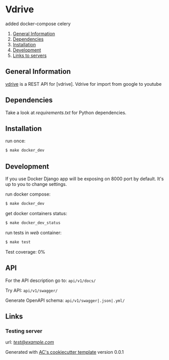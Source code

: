 # Vdrive #
added docker-compose celery

1. [General Information](#general-information)
2. [Dependencies](#dependencies)
3. [Installation](#installation)
4. [Development](#development)
5. [Links to servers](#links)


## General Information ##

[vdrive]() is a REST API for [vdrive].
Vdrive for import from google to youtube

## Dependencies ##

Take a look at *requirements.txt* for Python dependencies.

## Installation ##

run once:

```sh
$ make docker_dev
```

## Development ##

If you use Docker Django app will be exposing on 8000 port by default. It's up to you to change settings.

run docker compose:
```sh
$ make docker_dev
```

get docker containers status:
```sh
$ make docker_dev_status
```


run tests in *web* container:
```sh
$ make test
```

Test coverage: 0%

## API ##

For the API description go to:
`api/v1/docs/`

Try API:
`api/v1/swagger/`

Generate OpenAPI schema:
`api/v1/swagger|.json|.yml/`

## Links ##

### Testing server ###

url: *test@example.com*


Generated with [AC's cookiecutter template](https://gl.atomcream.com/boilerplates/templates/django-api-template) version 0.0.1
